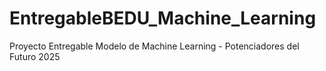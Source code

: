 # EntregableBEDU_Machine_Learning
Proyecto Entregable Modelo de Machine Learning - Potenciadores del Futuro 2025

